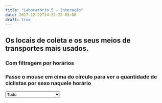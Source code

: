```yaml
---
title: "Laboratório 5 - Interação"
date: 2017-12-22T14:32:22-03:00
draft: true
---
```

<style type="text/css">
    div.tooltip {   
    position: absolute;         
    text-align: center;         
    width: 100px;                    
    height: 28px;                   
    padding: 2px;               
    font: 12px sans-serif;      
    background: white; 
    border: 0px;        
    border-radius: 8px;         
    pointer-events: none;           
}
</style>

<div class="container"> 
<div class="row">
</div>
<h2>Os locais de coleta e os seus meios de transportes mais usados.</h2>
<h3>Com filtragem por horários</h3>
<h3>Passe o mouse em cima do círculo para ver a quantidade de ciclistas por sexo naquele horário</h3>

<select id="turno" onchange="atualiza(this)">
    <option value="tudo">Tudo</option>
    <option value="noite">Noite (acima de 16:00)</option>
    <option value="dia">Dia (entre 12:00 e 16:00)</option>
    <option value="manha">Manhã (abaixo de 12:00)</option>
</select>   
<div class="row mychart2" id="chart2"></div>
</div>

<script src="https://d3js.org/d3.v4.min.js"></script>
<link rel="stylesheet" href="https://maxcdn.bootstrapcdn.com/bootstrap/3.3.6/css/bootstrap.min.css">
<script>

var parseTime = d3.timeParse("%H:%M");


function atualiza(sel) {
    d3.select("svg").remove(); 

    d3.csv('https://raw.githubusercontent.com/luizaugustomm/pessoas-no-acude/master/dados/processados/dados.csv', function(dados) {
      if (sel.value == "noite") {
        dados = dados.filter(function(d) { 
            horario = parseInt(d["horario_final"].slice(0,2));
            if (horario > 16) {
                return d;
            }  
        })
      }
      if (sel.value == "manha") {
        dados = dados.filter(function(d) { 
            horario = parseInt(d["horario_final"].slice(0,2));
            if (horario < 12) {
                return d;
            }  
        })
      }
      if (sel.value == "manha") {
        dados = dados.filter(function(d) { 
            horario = parseInt(d["horario_final"].slice(0,2));
            if (horario < 12 && horario <= 16) {
                return d;
            }  
        })
      }
      desenhaGrafico3(dados) 

    });
}

function desenhaGrafico3(dados) {
    var alturaSVG = 400, larguraSVG = 1200;
    var margin = {top: 10, right: 20, bottom:30, left: 45}, // para descolar a vis das bordas do grafico
        larguraVis = larguraSVG - margin.left - margin.right,
        alturaVis = alturaSVG - margin.top - margin.bottom;

    var grafico = d3.select('#chart2') // cria elemento <svg> com um <g> dentro
    .append('svg')
      .attr('width', larguraVis + margin.left + margin.right)
      .attr('height', alturaVis + margin.top + margin.bottom)
    .append('g') // para entender o <g> vá em x03-detalhes-svg.html
      .attr('transform', 'translate(' +  margin.left + ',' + margin.top + ')');

    var x = d3.scaleTime().range([0, larguraVis]);
    var y = d3.scaleLinear().range([alturaVis, 0]);

    var totalciclistas = {};
    var div = d3.select("body").append("div")   
    .attr("class", "tooltip")               
    .style("opacity", 0);

    dados.forEach(function (d) {
        if (typeof(totalciclistas[d.horario_final]) == "undefined") {
            totalciclistas[d.horario_final] = {
                                                "mulheres": parseInt(d.mulheres_ciclistas), 
                                                "homens": parseInt(d.homens_ciclistas)
                                                }
        } else {
            totalciclistas[d.horario_final].mulheres += parseInt(d.mulheres_ciclistas);
            totalciclistas[d.horario_final].homens += parseInt(d.homens_ciclistas);
        }
    })


    var valueline = d3.line()
        .x(function(d) { return x(parseTime(d.horario_final)); })
        .y(function(d) { return y(totalciclistas[d.horario_final].mulheres);});

    // define the 2nd line
    var valueline2 = d3.line()
        .x(function(d) { return x(parseTime(d.horario_final)); })
        .y(function(d) { return y(totalciclistas[d.horario_final].homens);});


    x.domain(d3.extent(dados, function(d) { return parseTime(d.horario_final); }));
    y.domain([0, d3.max(dados, function(d) {
    return Math.max(totalciclistas[d.horario_final].mulheres, totalciclistas[d.horario_final].homens); })]);



    grafico.select("body").append("div")   
    .attr("class", "tooltip")               
    .style("opacity", 0);

    grafico.append("path")
    .data([dados])
    .attr("class", "line")
    .attr("fill", "none")

    .style("stroke", "#5ab4ac")
    .attr("d", valueline);

    grafico.append("path")
    .data([dados])
    .attr("fill", "none")
    .attr("class", "line")
    .style("stroke", "#d8b365")
    .attr("d", valueline2);

    grafico.append("g")
    .attr("transform", "translate(0," + alturaVis + ")")
    .call(d3.axisBottom(x).tickFormat(d3.timeFormat("%H:%M")));

    grafico.append("g")
    .call(d3.axisLeft(y));

    grafico.selectAll("dot")    
        .data(dados)         
    .enter().append("circle")                               
        .attr("r", 4.5)       
        .attr("fill", "#5ab4ac")
        .attr("cx", function(d) { return x(parseTime(d.horario_final)); })       
        .attr("cy", function(d) { return y(totalciclistas[d.horario_final].mulheres); })     
        .on("mouseover", function(d) {      
            div.transition()        
                .duration(200)      
                .style("opacity", .9);      
            div .html(d.horario_final + "<br/>  Ciclistas: "  + totalciclistas[d.horario_final].mulheres)  
                .style("left", (d3.event.pageX) + "px")     
                .style("top", (d3.event.pageY - 28) + "px");    
            })                  
        .on("mouseout", function(d) {       
            div.transition()        
                .duration(500)      
                .style("opacity", 0);   
        });

    grafico.selectAll("dot")    
        .data(dados)         
    .enter().append("circle")                               
        .attr("r", 4.5)       
        .attr("fill", "#d8b365")
        .attr("cx", function(d) { return x(parseTime(d.horario_final)); })       
        .attr("cy", function(d) { return y(totalciclistas[d.horario_final].homens); })     
        .on("mouseover", function(d) {      
            div.transition()        
                .duration(200)      
                .style("opacity", .9);      
            div .html(d.horario_final + "<br/>  Ciclistas: "  + totalciclistas[d.horario_final].homens)  
                .style("left", (d3.event.pageX) + "px")     
                .style("top", (d3.event.pageY - 28) + "px");    
            })                  
        .on("mouseout", function(d) {       
            div.transition()        
                .duration(500)      
                .style("opacity", 0);   
        });


    grafico.append("text")
        .attr("transform", "translate(" + (larguraVis-100) + "," + (1) + ")")
        .attr("dy", ".35em")
        .attr("text-anchor", "start")
        .style("fill", "#d8b365")
        .text("Homens");

    grafico.append("text")
        .attr("transform", "translate(" + (larguraVis-100) + "," + (20) + ")")
        .attr("dy", ".35em")
        .attr("text-anchor", "start")
        .style("fill", "#5ab4ac")
        .text("Mulheres"); 

}

d3.csv('https://raw.githubusercontent.com/luizaugustomm/pessoas-no-acude/master/dados/processados/dados.csv', function(dados) {
  desenhaGrafico3(dados);
});


</script>
